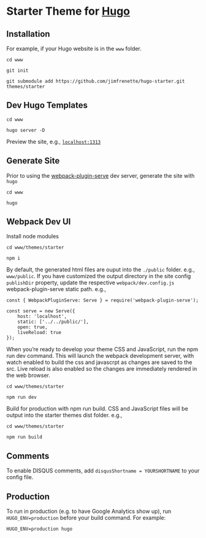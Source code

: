# Starter Theme for [Hugo](http://gohugo.io/)

## Installation

For example, if your Hugo website is in the `www` folder.
```
cd www

git init

git submodule add https://github.com/jimfrenette/hugo-starter.git themes/starter
```

## Dev Hugo Templates

```
cd www

hugo server -D
```
Preview the site, e.g., [`localhost:1313`](http://localhost:1313/)


## Generate Site

Prior to using the [webpack-plugin-serve](https://github.com/shellscape/webpack-plugin-serve) dev server, generate the site with `hugo`

```
cd www

hugo
```

## Webpack Dev UI

Install node modules

```
cd www/themes/starter

npm i
```

By default, the generated html files are ouput into the `./public` folder. e.g., `www/public`. If you have customized the output directory in the site config `publishDir` property, update the respective `webpack/dev.config.js` webpack-plugin-serve static path. e.g.,

```
const { WebpackPluginServe: Serve } = require('webpack-plugin-serve');

const serve = new Serve({
    host: 'localhost',
    static: ['../../public/'],
    open: true,
    liveReload: true
});
```

When you’re ready to develop your theme CSS and JavaScript, run the npm run dev command. This will launch the webpack development server, with watch enabled to build the css and javascrpt as changes are saved to the src. Live reload is also enabled so the changes are immediately rendered in the web browser.

```
cd www/themes/starter
    
npm run dev
```

Build for production with npm run build. CSS and JavaScript files will be output into the starter themes dist folder. e.g.,

```
cd www/themes/starter
    
npm run build
```

## Comments

To enable DISQUS comments, add `disqusShortname = YOURSHORTNAME` to your config file.


## Production

To run in production (e.g. to have Google Analytics show up), run `HUGO_ENV=production` before your build command. For example:

```
HUGO_ENV=production hugo
```
